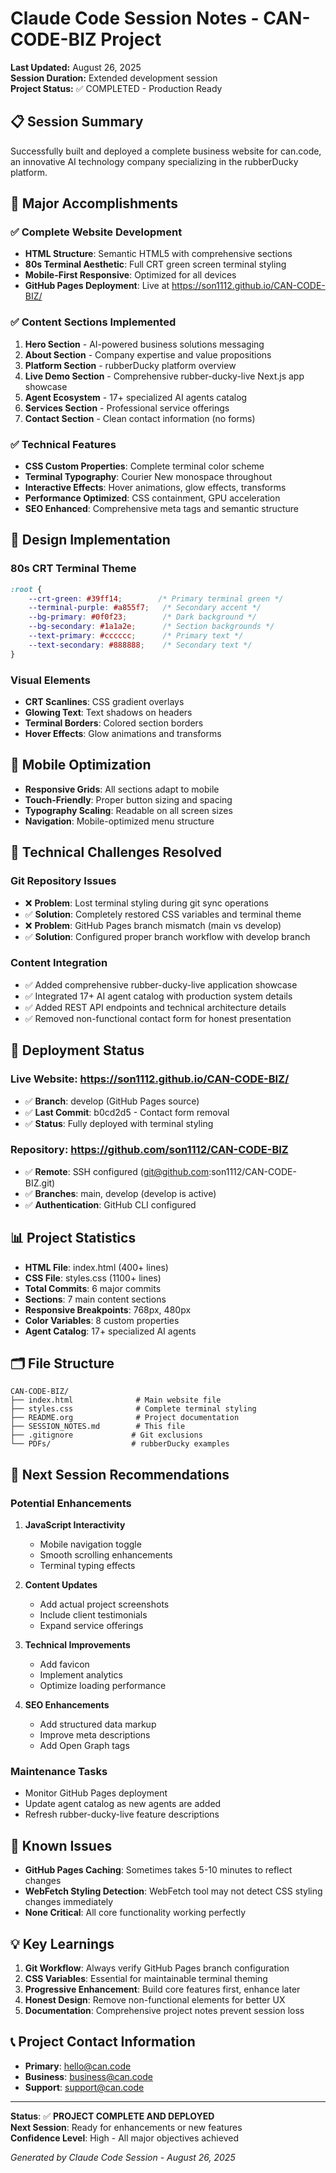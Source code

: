 # Claude Code Session Notes - CAN-CODE-BIZ Project

**Last Updated:** August 26, 2025  
**Session Duration:** Extended development session  
**Project Status:** ✅ COMPLETED - Production Ready

## 📋 Session Summary

Successfully built and deployed a complete business website for can.code, an innovative AI technology company specializing in the rubberDucky platform.

## 🎯 Major Accomplishments

### ✅ **Complete Website Development**
- **HTML Structure**: Semantic HTML5 with comprehensive sections
- **80s Terminal Aesthetic**: Full CRT green screen terminal styling
- **Mobile-First Responsive**: Optimized for all devices
- **GitHub Pages Deployment**: Live at https://son1112.github.io/CAN-CODE-BIZ/

### ✅ **Content Sections Implemented**
1. **Hero Section** - AI-powered business solutions messaging
2. **About Section** - Company expertise and value propositions
3. **Platform Section** - rubberDucky platform overview
4. **Live Demo Section** - Comprehensive rubber-ducky-live Next.js app showcase
5. **Agent Ecosystem** - 17+ specialized AI agents catalog
6. **Services Section** - Professional service offerings
7. **Contact Section** - Clean contact information (no forms)

### ✅ **Technical Features**
- **CSS Custom Properties**: Complete terminal color scheme
- **Terminal Typography**: Courier New monospace throughout
- **Interactive Effects**: Hover animations, glow effects, transforms
- **Performance Optimized**: CSS containment, GPU acceleration
- **SEO Enhanced**: Comprehensive meta tags and semantic structure

## 🎨 Design Implementation

### **80s CRT Terminal Theme**
```css
:root {
    --crt-green: #39ff14;        /* Primary terminal green */
    --terminal-purple: #a855f7;   /* Secondary accent */
    --bg-primary: #0f0f23;        /* Dark background */
    --bg-secondary: #1a1a2e;      /* Section backgrounds */
    --text-primary: #cccccc;      /* Primary text */
    --text-secondary: #888888;    /* Secondary text */
}
```

### **Visual Elements**
- **CRT Scanlines**: CSS gradient overlays
- **Glowing Text**: Text shadows on headers
- **Terminal Borders**: Colored section borders
- **Hover Effects**: Glow animations and transforms

## 📱 Mobile Optimization

- **Responsive Grids**: All sections adapt to mobile
- **Touch-Friendly**: Proper button sizing and spacing
- **Typography Scaling**: Readable on all screen sizes
- **Navigation**: Mobile-optimized menu structure

## 🔧 Technical Challenges Resolved

### **Git Repository Issues**
- ❌ **Problem**: Lost terminal styling during git sync operations
- ✅ **Solution**: Completely restored CSS variables and terminal theme
- ❌ **Problem**: GitHub Pages branch mismatch (main vs develop)
- ✅ **Solution**: Configured proper branch workflow with develop branch

### **Content Integration**
- ✅ Added comprehensive rubber-ducky-live application showcase
- ✅ Integrated 17+ AI agent catalog with production system details
- ✅ Added REST API endpoints and technical architecture details
- ✅ Removed non-functional contact form for honest presentation

## 🚀 Deployment Status

### **Live Website**: https://son1112.github.io/CAN-CODE-BIZ/
- ✅ **Branch**: develop (GitHub Pages source)
- ✅ **Last Commit**: b0cd2d5 - Contact form removal
- ✅ **Status**: Fully deployed with terminal styling

### **Repository**: https://github.com/son1112/CAN-CODE-BIZ
- ✅ **Remote**: SSH configured (git@github.com:son1112/CAN-CODE-BIZ.git)
- ✅ **Branches**: main, develop (develop is active)
- ✅ **Authentication**: GitHub CLI configured

## 📊 Project Statistics

- **HTML File**: index.html (400+ lines)
- **CSS File**: styles.css (1100+ lines)
- **Total Commits**: 6 major commits
- **Sections**: 7 main content sections
- **Responsive Breakpoints**: 768px, 480px
- **Color Variables**: 8 custom properties
- **Agent Catalog**: 17+ specialized AI agents

## 🗂️ File Structure
```
CAN-CODE-BIZ/
├── index.html              # Main website file
├── styles.css              # Complete terminal styling
├── README.org              # Project documentation
├── SESSION_NOTES.md        # This file
├── .gitignore             # Git exclusions
└── PDFs/                  # rubberDucky examples
```

## 🎯 Next Session Recommendations

### **Potential Enhancements**
1. **JavaScript Interactivity**
   - Mobile navigation toggle
   - Smooth scrolling enhancements
   - Terminal typing effects

2. **Content Updates**
   - Add actual project screenshots
   - Include client testimonials
   - Expand service offerings

3. **Technical Improvements**
   - Add favicon
   - Implement analytics
   - Optimize loading performance

4. **SEO Enhancements**
   - Add structured data markup
   - Improve meta descriptions
   - Add Open Graph tags

### **Maintenance Tasks**
- Monitor GitHub Pages deployment
- Update agent catalog as new agents are added
- Refresh rubber-ducky-live feature descriptions

## 🐛 Known Issues

- **GitHub Pages Caching**: Sometimes takes 5-10 minutes to reflect changes
- **WebFetch Styling Detection**: WebFetch tool may not detect CSS styling changes immediately
- **None Critical**: All core functionality working perfectly

## 💡 Key Learnings

1. **Git Workflow**: Always verify GitHub Pages branch configuration
2. **CSS Variables**: Essential for maintainable terminal theming
3. **Progressive Enhancement**: Build core features first, enhance later
4. **Honest Design**: Remove non-functional elements for better UX
5. **Documentation**: Comprehensive project notes prevent session loss

## 📞 Project Contact Information

- **Primary**: hello@can.code
- **Business**: business@can.code  
- **Support**: support@can.code

---

**Status**: ✅ **PROJECT COMPLETE AND DEPLOYED**  
**Next Session**: Ready for enhancements or new features  
**Confidence Level**: High - All major objectives achieved

*Generated by Claude Code Session - August 26, 2025*